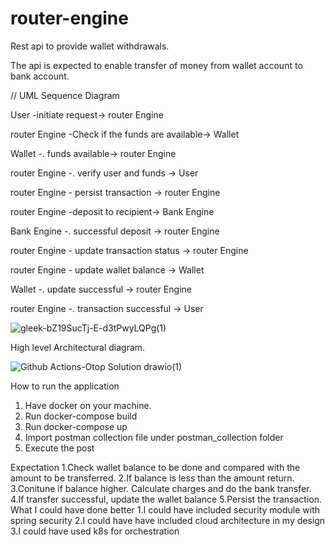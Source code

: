 # router-engine
Rest api to provide wallet withdrawals.

The api is expected to enable transfer of money  from wallet account to bank account.

// UML Sequence Diagram

User -initiate request-> router Engine

router Engine -Check if the funds are available-> Wallet

Wallet -. funds available-> router Engine

router Engine -. verify user and funds -> User

router Engine - persist transaction -> router Engine

router Engine -deposit to recipient-> Bank Engine

Bank Engine -. successful deposit -> router Engine

router Engine - update transaction status -> router Engine

router Engine - update wallet balance -> Wallet

Wallet -. update successful -> router Engine

router Engine -. transaction successful -> User

![gleek-bZ19SucTj-E-d3tPwyLQPg(1)](https://user-images.githubusercontent.com/19501425/236657647-d1095f38-ab91-484b-99f4-fed6a459b8c2.png)

High level Architectural diagram.

![Github Actions-Otop Solution drawio(1)](https://user-images.githubusercontent.com/19501425/236657638-518a6734-8fd5-4480-af91-be581430f1d4.png)

How to run the application
1. Have docker on your machine.
2. Run docker-compose build
3. Run docker-compose up
4. Import postman collection file under postman_collection folder
5. Execute the post

Expectation
1.Check wallet balance to be done and compared with the amount to be transferred.
2.If balance is less than the amount return.
3.Conitune if balance higher. Calculate charges and do the bank transfer.
4.If transfer successful, update the wallet balance
5.Persist the transaction.
What I could have done better
1.I could have included security module with spring security 
2.I could have have included cloud architecture in my design
3.I could have used k8s for orchestration
